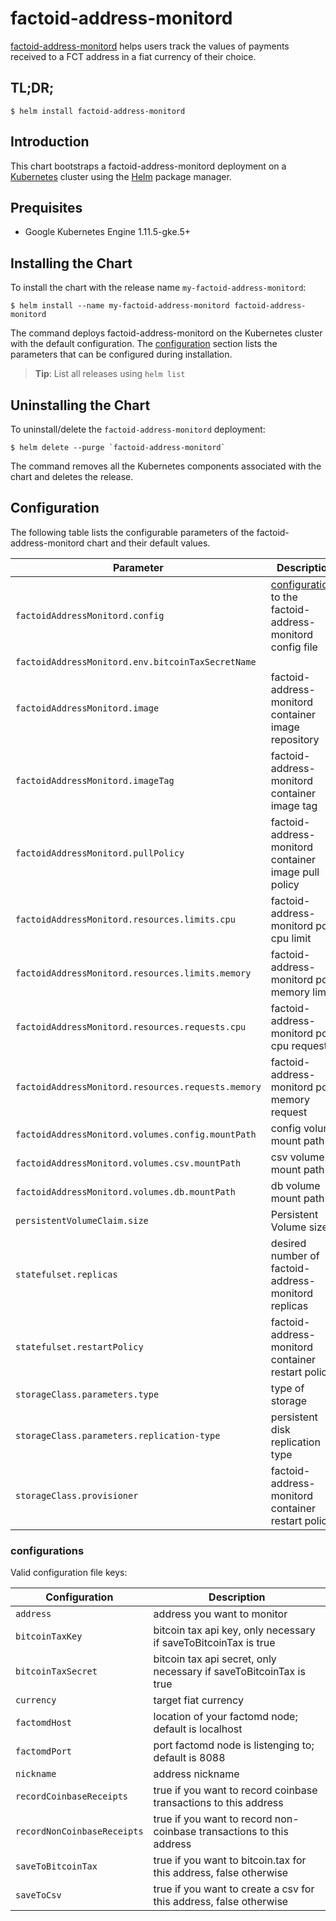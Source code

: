 # factoid-address-monitord

[factoid-address-monitord](https://github.com/Factoshi/factoid-address-monitord) helps users track the values of payments received to a FCT address in a fiat currency of their choice.

## TL;DR;

```console
$ helm install factoid-address-monitord
```

## Introduction

This chart bootstraps a factoid-address-monitord deployment on a [Kubernetes](https://kubernetes.io) cluster using the [Helm](https://helm.sh) package manager.

## Prequisites

- Google Kubernetes Engine 1.11.5-gke.5+

## Installing the Chart

To install the chart with the release name `my-factoid-address-monitord`:

```console
$ helm install --name my-factoid-address-monitord factoid-address-monitord
```

The command deploys factoid-address-monitord on the Kubernetes cluster with the default configuration. The [configuration](#configuration) section lists the parameters that can be configured during installation.

> **Tip**: List all releases using `helm list`

## Uninstalling the Chart

To uninstall/delete the `factoid-address-monitord` deployment:

```console
$ helm delete --purge `factoid-address-monitord`
```

The command removes all the Kubernetes components associated with the chart and deletes the release.

## Configuration

The following table lists the configurable parameters of the factoid-address-monitord chart and their default values.

| Parameter                                          | Description                                                                   | Default                                   |
| -------------------------------------------------- | ----------------------------------------------------------------------------- | ----------------------------------------- |
| `factoidAddressMonitord.config`                    | [configurations](#configurations) to the factoid-address-monitord config file | `{}`                                      |
| `factoidAddressMonitord.env.bitcoinTaxSecretName`  |                                                                               |                                           |
| `factoidAddressMonitord.image`                     | factoid-address-monitord container image repository                           | `bedrocksolutions/factoidAddressMonitord` |
| `factoidAddressMonitord.imageTag`                  | factoid-address-monitord container image tag                                  | `latest`                                  |
| `factoidAddressMonitord.pullPolicy`                | factoid-address-monitord container image pull policy                          | `Always`                                  |
| `factoidAddressMonitord.resources.limits.cpu`      | factoid-address-monitord pod cpu limit                                        | `100m`                                    |
| `factoidAddressMonitord.resources.limits.memory`   | factoid-address-monitord pod memory limit                                     | `256Mi`                                   |
| `factoidAddressMonitord.resources.requests.cpu`    | factoid-address-monitord pod cpu request                                      | `50m`                                     |
| `factoidAddressMonitord.resources.requests.memory` | factoid-address-monitord pod memory request                                   | `96Mi`                                    |
| `factoidAddressMonitord.volumes.config.mountPath`  | config volume mount path                                                      | `/home/node/app/conf-template`            |
| `factoidAddressMonitord.volumes.csv.mountPath`     | csv volume mount path                                                         | `/home/node/app/csv`                      |
| `factoidAddressMonitord.volumes.db.mountPath`      | db volume mount path                                                          | `/home/node/app/db`                       |
| `persistentVolumeClaim.size`                       | Persistent Volume size                                                        | `10Gi`                                    |
| `statefulset.replicas`                             | desired number of factoid-address-monitord replicas                           | `1`                                       |
| `statefulset.restartPolicy`                        | factoid-address-monitord container restart policy                             | `Always`                                  |
| `storageClass.parameters.type`                     | type of storage                                                               | `pd-standard`                             |
| `storageClass.parameters.replication-type`         | persistent disk replication type                                              | `regional-pd`                             |
| `storageClass.provisioner`                         | factoid-address-monitord container restart policy                             | `kubernetes.io/gce-pd`                    |

### configurations

Valid configuration file keys:

| Configuration               | Description                                                          |
| --------------------------- | -------------------------------------------------------------------- |
| `address`                   | address you want to monitor                                          |
| `bitcoinTaxKey`             | bitcoin tax api key, only necessary if saveToBitcoinTax is true      |
| `bitcoinTaxSecret`          | bitcoin tax api secret, only necessary if saveToBitcoinTax is true   |
| `currency`                  | target fiat currency                                                 |
| `factomdHost`               | location of your factomd node; default is localhost                  |
| `factomdPort`               | port factomd node is listenging to; default is 8088                  |
| `nickname`                  | address nickname                                                     |
| `recordCoinbaseReceipts`    | true if you want to record coinbase transactions to this address     |
| `recordNonCoinbaseReceipts` | true if you want to record non-coinbase transactions to this address |
| `saveToBitcoinTax`          | true if you want to bitcoin.tax for this address, false otherwise    |
| `saveToCsv`                 | true if you want to create a csv for this address, false otherwise   |
